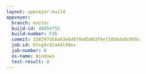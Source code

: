 ```yaml
---
layout: appveyor-build
appveyor:
  branch: master
  build-id: 48659755
  build-number: 536
  commit: 338297d50a63e6d879e85003f6e73856da0c895c
  job-id: 6txg9rd2a44l09ev
  job-number: 6
  os-name: Windows
  test-result: 0
---
```

